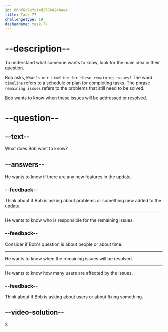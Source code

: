 ```yaml
---
id: 66df6c7efc14d2706424bae4
title: Task 77
challengeType: 19
dashedName: task-77
---
```

<!--
AUDIO REFERENCE:
Bob: Alright. What's our timeline for these remaining issues?
-->

# --description--

To understand what someone wants to know, look for the main idea in their question.

Bob asks, `What's our timeline for these remaining issues?` The word `timeline` refers to a schedule or plan for completing tasks. The phrase `remaining issues` refers to the problems that still need to be solved.

Bob wants to know when these issues will be addressed or resolved.

# --question--

## --text--

What does Bob want to know?

## --answers--

He wants to know if there are any new features in the update.

### --feedback--

Think about if Bob is asking about problems or something new added to the update.

---

He wants to know who is responsible for the remaining issues.

### --feedback--

Consider if Bob's question is about people or about time.

---

He wants to know when the remaining issues will be resolved.

---

He wants to know how many users are affected by the issues.

### --feedback--

Think about if Bob is asking about users or about fixing something.

## --video-solution--

3
